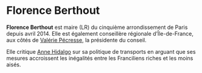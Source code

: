 # Florence Berthout

**Florence Berthout** est maire (LR) du cinquième arrondissement de Paris depuis avril 2014. Elle est également conseillère régionale d’Île-de-France, aux côtés de [Valérie Pécresse](valerie-pecresse), la présidente du conseil.

Elle critique [Anne Hidalgo](anne-hidalgo) sur sa politique de transports en arguant que ses mesures accroissent les inégalités entre les Franciliens riches et les moins aisés.

